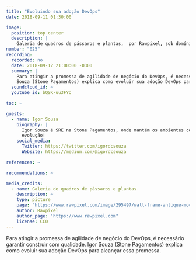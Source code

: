 ```yaml
---
title: "Evoluindo sua adoção DevOps"
date: 2018-09-11 01:30:00

image:
  position: top center
  description: |
    Galeria de quadros de pássaros e plantas,  por Rawpixel, sob domínio público.
number: "025"
recording:
  recorded: no
  date: 2018-09-12 21:00:00 -0300
  summary: |
    Para atingir a promessa de agilidade de negócio do DevOps, é necessário garantir construir com qualidade. Igor
    Souza (Stone Pagamentos) explica como evoluir sua adoção DevOps para alcançar essa promessa.
  soundcloud_id: ~
  youtube_id: bQSK-uu3FYo

toc: ~

guests:
  - name: Igor Souza
    biography: |
      Igor Souza é SRE na Stone Pagamentos, onde mantém os ambientes confiáveis, resilientes, automatizados e em constante
      evolução!
    social_media:
      Twitter: https://twitter.com/igordcsouza
      Website: https://medium.com/@igordcsouza

references: ~

recommendations: ~

media_credits:
  - name: Galeria de quadros de pássaros e plantas
    description: ~
    type: picture
    page: "https://www.rawpixel.com/image/295497/wall-frame-antique-mockup-minimal-drawing-exhibition-simple-ornament-old-image-artwork-gallery"
    author: Rawpixel
    author_page: "https://www.rawpixel.com"
    license: CC0
---
```


Para atingir a promessa de agilidade de negócio do DevOps, é necessário garantir construir com qualidade. Igor Souza
(Stone Pagamentos) explica como evoluir sua adoção DevOps para alcançar essa promessa.
